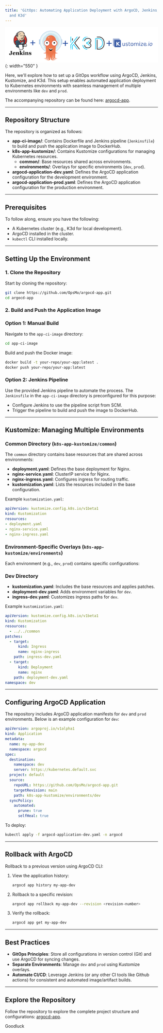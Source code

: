 ```yaml
---
title: 'GitOps: Automating Application Deployment with ArgoCD, Jenkins, Kustomize,
  and K3d'
---
```


![image info](assets/images/Jenkins-K3d-argo-K.png){: width="550" }

Here, we'll explore how to set up a GitOps workflow using ArgoCD, Jenkins, Kustomize, and K3d. This setup enables automated application deployment to Kubernetes environments with seamless management of multiple environments like `dev` and `prod`.

The accompanying repository can be found here: [argocd-app](https://github.com/OpsMo/argocd-app).

---

## Repository Structure

The repository is organized as follows:

- **app-ci-image/**: Contains Dockerfile and Jenkins pipeline (`Jenkinsfile`) to build and push the application image to DockerHub.
- **k8s-app-kustomize/**: Contains Kustomize configurations for managing Kubernetes resources.
    - **common/**: Base resources shared across environments.
    - **environments/**: Overlays for specific environments (`dev`, `prod`).
- **argocd-application-dev.yaml**: Defines the ArgoCD application configuration for the development environment.
- **argocd-application-prod.yaml**: Defines the ArgoCD application configuration for the production environment.

---

## Prerequisites

To follow along, ensure you have the following:

- A Kubernetes cluster (e.g., K3d for local development).
- ArgoCD installed in the cluster.
- `kubectl` CLI installed locally.

---

## Setting Up the Environment

### 1. Clone the Repository

Start by cloning the repository:

```bash
git clone https://github.com/OpsMo/argocd-app.git
cd argocd-app
```

### 2. Build and Push the Application Image

### Option 1: Manual Build

Navigate to the `app-ci-image` directory:

```bash
cd app-ci-image
```

Build and push the Docker image:

```bash
docker build -t your-repo/your-app:latest .
docker push your-repo/your-app:latest

```

### Option 2: Jenkins Pipeline

Use the provided Jenkins pipeline to automate the process. The `Jenkinsfile` in the `app-ci-image` directory is preconfigured for this purpose:

- Configure Jenkins to use the pipeline script from SCM.
- Trigger the pipeline to build and push the image to DockerHub.

---

## Kustomize: Managing Multiple Environments

### Common Directory (`k8s-app-kustomize/common`)

The `common` directory contains base resources that are shared across environments:

- **deployment.yaml**: Defines the base deployment for Nginx.
- **nginx-service.yaml**: ClusterIP service for Nginx.
- **nginx-ingress.yaml**: Configures ingress for routing traffic.
- **kustomization.yaml**: Lists the resources included in the base configuration.

Example `kustomization.yaml`:

```yaml
apiVersion: kustomize.config.k8s.io/v1beta1
kind: Kustomization
resources:
- deployment.yaml
- nginx-service.yaml
- nginx-ingress.yaml

```

### Environment-Specific Overlays (`k8s-app-kustomize/environments`)

Each environment (e.g., `dev`, `prod`) contains specific configurations:

### Dev Directory

- **kustomization.yaml**: Includes the base resources and applies patches.
- **deployment-dev.yaml**: Adds environment variables for `dev`.
- **ingress-dev.yaml**: Customizes ingress paths for `dev`.

Example `kustomization.yaml`:

```yaml
apiVersion: kustomize.config.k8s.io/v1beta1
kind: Kustomization
resources:
  - ../../common
patches:
  - target:
      kind: Ingress
      name: nginx-ingress
    path: ingress-dev.yaml
  - target:
      kind: Deployment
      name: nginx
    path: deployment-dev.yaml
namespace: dev

```

---

## Configuring ArgoCD Application

The repository includes ArgoCD application manifests for `dev` and `prod` environments. Below is an example configuration for `dev`:

```yaml
apiVersion: argoproj.io/v1alpha1
kind: Application
metadata:
  name: my-app-dev
  namespace: argocd
spec:
  destination:
    namespace: dev
    server: https://kubernetes.default.svc
  project: default
  source:
    repoURL: https://github.com/OpsMo/argocd-app.git
    targetRevision: main
    path: k8s-app-kustomize/environments/dev
  syncPolicy:
    automated:
      prune: true
      selfHeal: true

```

To deploy:

```bash
kubectl apply -f argocd-application-dev.yaml -n argocd
```

---

## Rollback with ArgoCD

Rollback to a previous version using ArgoCD CLI:

1. View the application history:
    
    ```bash
    argocd app history my-app-dev
    ```
    
2. Rollback to a specific revision:
    
    ```bash
    argocd app rollback my-app-dev --revision <revision-number>
    ```
    
3. Verify the rollback:
    
    ```bash
    argocd app get my-app-dev
    ```
    

---

## Best Practices

- **GitOps Principles**: Store all configurations in version control (Git) and use ArgoCD for syncing changes.
- **Separate Environments**: Manage `dev` and `prod` using Kustomize overlays.
- **Automate CI/CD**: Leverage Jenkins (or any other CI tools like Github actions) for consistent and automated image/artifact builds.

---

## Explore the Repository

Follow the repository to explore the complete project structure and configurations: [argocd-app](https://github.com/OpsMo/argocd-app).

Goodluck
